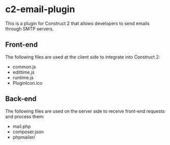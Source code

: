 # c2-email-plugin
This is a plugin for Construct 2 that allows developers to send emails through SMTP servers.

## Front-end
The following files are used at the client side to integrate into Construct 2:
  * common.js
  * edittime.js
  * runtime.js
  * PluginIcon.ico

## Back-end
The following files are used on the server side to receive front-end requests and process them:
  * mail.php
  * composer.json
  * phpmailer/
